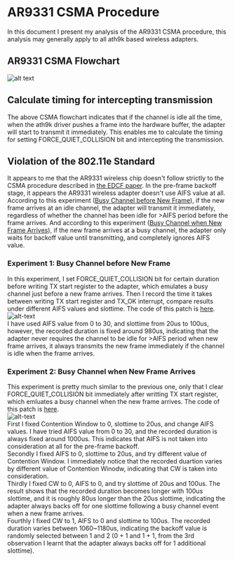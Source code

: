 # AR9331 CSMA Procedure
In this document I present my analysis of the AR9331 CSMA procedure, this analysis may generally apply to all ath9k based wireless adapters.
## AR9331 CSMA Flowchart
![alt text](https://docs.google.com/drawings/d/1x34OlYx0SNjSsB6Oq-Wj-8msWTR4ZGVpZn-CoRxuvNE/pub?w=1281&h=824 "AR9331 CSMA Flowchart")
## Calculate timing for intercepting transmission
The above CSMA flowchart indicates that if the channel is idle all the time, when the ath9k driver pushes a frame into the hardware buffer, the adapter will start to transmit it immediately. This enables me to calculate the timing for setting FORCE_QUIET_COLLISION bit and intercepting the transmission.
## Violation of the 802.11e Standard
It appears to me that the AR9331 wireless chip doesn't follow strictly to the CSMA procedure described in [the EDCF paper](http://www.cs.jhu.edu/~baruch/RESEARCH/Research_areas/Wireless/wireless-public_html/class-papers/802.11e-performance.pdf). In the pre-frame backoff stage, it appears the AR9331 wireless adapter doesn't use AIFS value at all. According to this experiment ([Busy Channel before New Frame](https://gist.github.com/JackWindows/c7921b76ebc6f3f960b3a2a867435637#experiment-1-busy-channel-before-new-frame)), if the new frame arrives at an idle channel, the adapter will transmit it immediately, regardless of whether the channel has been idle for >AIFS period before the frame arrives. And according to this experiment ([Busy Channel when New Frame Arrives](https://gist.github.com/JackWindows/c7921b76ebc6f3f960b3a2a867435637#experiment-2-busy-channel-when-new-frame-arrives)), if the new frame arrives at a busy channel, the adapter only waits for backoff value until transmitting, and completely ignores AIFS value.
### Experiment 1: Busy Channel before New Frame
In this experiment, I set FORCE_QUIET_COLLISION bit for certain duration before writing TX start register to the adapter, which emulates a busy channel just before a new frame arrives. Then I record the time it takes between writing TX start register and TX_OK interrupt, compare results under different AIFS values and slottime. The code of this patch is [here](https://github.com/JackWindows/OpenWRT-14.07-JS9331/commit/6556eea24fa8d194c2b3131dd4e8537d9cbebd70).  
![alt-text](https://docs.google.com/drawings/d/1Qea85uI3_7BOh1ncUpT_IHd_u6mnEfDuf7os3QQTo1c/pub?w=942&h=287 "Busy Channel before New Frame")  
I have used AIFS value from 0 to 30, and slottime from 20us to 100us, however, the recorded duration is fixed around 980us, indicating that the adapter never requires the channel to be idle for >AIFS period when new frame arrives, it always transmits the new frame immediately if the channel is idle when the frame arrives.
### Experiment 2: Busy Channel when New Frame Arrives
This experiment is pretty much similar to the previous one, only that I clear FORCE_QUIET_COLLISION bit immediately after writting TX start register, which emluates a busy channel when the new frame arrives. The code of this patch is [here](https://github.com/JackWindows/OpenWRT-14.07-JS9331/commit/3fa9bac4cb48f204d74dfa5434ec42a6f11f683a).  
![alt-text](https://docs.google.com/drawings/d/1s-rWsBwAXjsjcBv8Vq2KQ4Sq3rladNQbmw0D9AaH4YA/pub?w=942&h=287 "Busy Channel before New Frame")  
First I fixed Contention Window to 0, slottime to 20us, and change AIFS values. I have tried AIFS value from 0 to 30, and the recorded duration is always fixed around 1000us. This indicates that AIFS is not taken into consideration at all for the pre-frame backoff.  
Secondly I fixed AIFS to 0, slottime to 20us, and try different value of Contention Window. I immediately notice that the recorded duartion varies by different value of Contention Winodw, indicating that CW is taken into consideration.   
Thirdly I fixed CW to 0, AIFS to 0, and try slottime of 20us and 100us. The result shows that the recorded duration becomes longer with 100us slottime, and it is roughly 80us longer than the 20us slottime, indicating the adapter always backs off for one slottime following a busy channel event when a new frame arrives.   
Fourthly I fixed CW to 1, AIFS to 0 and slottime to 100us. The recorded duration varies between 1060~1180us, indicating the backoff value is randomly selected between 1 and 2 (0 + 1 and 1 + 1, from the 3rd observation I learnt that the adapter always backs off for 1 additional slottime).